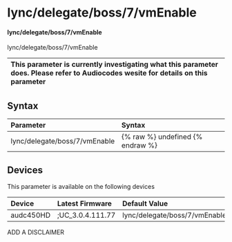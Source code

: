 ﻿---
description: lync/delegate/boss/7/vmEnable
search: false
---

# lync/delegate/boss/7/vmEnable

#### lync/delegate/boss/7/vmEnable

lync/delegate/boss/7/vmEnable


| This parameter is currently investigating what this parameter does. Please refer to Audiocodes wesite for details on this parameter | 
| :--- |

## Syntax
| Parameter | Syntax |
| :--- | :--- |
|lync/delegate/boss/7/vmEnable | {% raw %} undefined {% endraw %}|

## Devices
This parameter is available on the following devices

| Device | Latest Firmware | Default Value |
|:---|:---|:---|
| audc450HD | ;UC_3.0.4.111.77 | lync/delegate/boss/7/vmEnable=0 

ADD A DISCLAIMER
